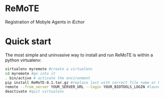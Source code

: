 # ReMoTE
Registration of Mobyle Agents in iEchor

# Quick start

The most simple and uninvasive way to install and run ReMoTE is within a python virtualenv:

```sh
virtualenv myremote #create a virtualenv
cd myremote #go into it
. bin/active # activate the environment
pip install ReMoTE-0.1.tar.gz #replace last with correct file name or URL
remote --from_server YOUR_SERVER_URL --login YOUR_BIOTOOLS_LOGIN #launch
deactivate #quit virtualenv
``` 
